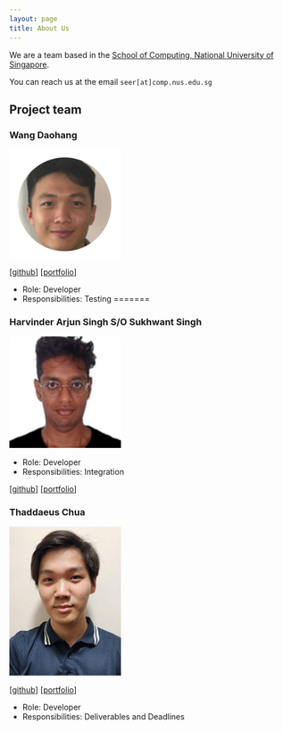 ```yaml
---
layout: page
title: About Us
---
```


We are a team based in the [School of Computing, National University of Singapore](https://www.comp.nus.edu.sg).

You can reach us at the email `seer[at]comp.nus.edu.sg`

## Project team

### Wang Daohang

<img src="images/itsdaodao.png" width="200px">

[[github](http://github.com/itsdaodao)] [[portfolio](team/itsdaodao.md)]

* Role: Developer
* Responsibilities: Testing
=======
### Harvinder Arjun Singh S/O Sukhwant Singh
<img src="images/harjun751.png" width="200px">

* Role: Developer
* Responsibilities: Integration

[[github](https://github.com/Harjun751/)]
[[portfolio](team/harjun751.md)]

### Thaddaeus Chua

<img src="images/moshimoshimochi.png" width="200px">

[[github](http://github.com/MoshiMoshiMochi)]
[[portfolio](images/moshimoshimochi.md)]

* Role: Developer
* Responsibilities: Deliverables and Deadlines

